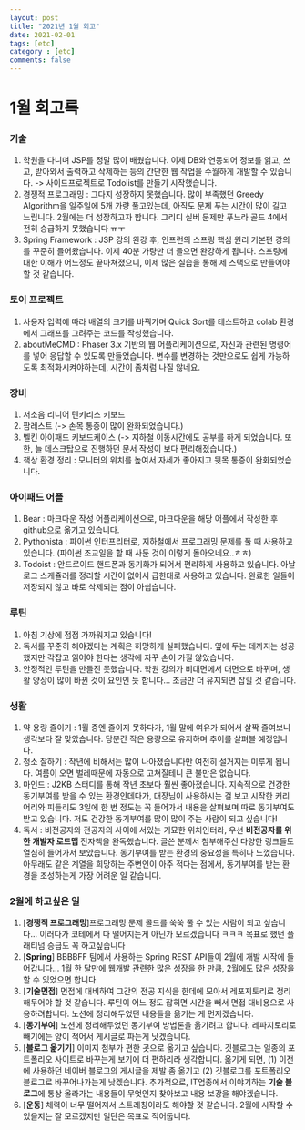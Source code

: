 ```yaml
---
layout: post
title: "2021년 1월 회고"
date: 2021-02-01
tags: [etc]
category : [etc]
comments: false
---
```


# 1월 회고록

### 기술
1. 학원을 다니며 JSP를 정말 많이 배웠습니다. 이제 DB와 연동되어 정보를 읽고, 쓰고, 받아와서 출력하고 삭제하는 등의 간단한 웹 작업을 수월하게 개발할 수 있습니다. -> 사이드프로젝트로 Todolist를 만들기 시작했습니다.
2. 경쟁적 프로그래밍 : 그다지 성장하지 못했습니다. 많이 부족했던 Greedy Algorithm을 일주일에 5개 가량 풀고있는데, 아직도 문제 푸는 시간이 많이 길고 느립니다. 2월에는 더 성장하고자 합니다. 그리디 실버 문제만 푸느라 골드 4에서 전혀 승급하지 못했습니다 ㅠㅜ
3. Spring Framework : JSP 강의 완강 후, 인프런의 스프링 핵심 원리 기본편 강의를 꾸준히 들어왔습니다. 이제 40분 가량만 더 들으면 완강하게 됩니다. 스프링에 대한 이해가 어느정도 끝마쳐졌으니, 이제 많은 실습을 통해 제 스택으로 만들어야할 것 같습니다.

### 토이 프로젝트
1. 사용자 입력에 따라 배열의 크기를 바꿔가며 Quick Sort를 테스트하고 colab 환경에서 그래프를 그려주는 코드를 작성했습니다.
2. aboutMeCMD : Phaser 3.x 기반의 웹 어플리케이션으로, 자신과 관련된 명령어를 넣어 응답할 수 있도록 만들었습니다.  변수를 변경하는 것만으로도 쉽게 가능하도록 최적화시켜야하는데, 시간이 좀처럼 나질 않네요.

### 장비
1. 저소음 리니어 텐키리스 키보드
2. 팜레스트 (-> 손목 통증이 많이 완화되었습니다.)
3. 벨킨 아이패드 키보드케이스 (-> 지하철 이동시간에도 공부를 하게 되었습니다. 또한, 늘 데스크탑으로 진행하던 문서 작성이 보다 편리해졌습니다.)
4. 책상 환경 정리 : 모니터의 위치를 높여서 자세가 좋아지고 뒷목 통증이 완화되었습니다.

### 아이패드 어플
1. Bear : 마크다운 작성 어플리케이션으로, 마크다운을 해당 어플에서 작성한 후 github으로 옮기고 있습니다.
2. Pythonista : 파이썬 인터프리터로, 지하철에서 프로그래밍 문제를 풀 때 사용하고 있습니다. (파이썬 조교일을 할 때 사둔 것이 이렇게 돌아오네요..ㅎㅎ)
3. Todoist : 안드로이드 핸드폰과 동기화가 되어서 편리하게 사용하고 있습니다. 아날로그 스케쥴러를 정리할 시간이 없어서 급한대로 사용하고 있습니다. 완료한 일들이 저장되지 않고 바로 삭제되는 점이 아쉽습니다.

### 루틴
1. 아침 기상에 점점 가까워지고 있습니다!
2. 독서를 꾸준히 해야겠다는 계획은 허망하게 실패했습니다. 옆에 두는 데까지는 성공했지만 각잡고 읽어야 한다는 생각에 자꾸 손이 가질 않았습니다.
3. 안정적인 루틴을 만들진 못했습니다. 학원 강의가 비대면에서 대면으로 바뀌며, 생활 양상이 많이 바뀐 것이 요인인 듯 합니다... 조금만 더 유지되면 잡힐 것 같습니다.

### 생활
1. 약 용량 줄이기 : 1월 중엔 줄이지 못하다가, 1월 말에 여유가 되어서 살짝 줄여보니 생각보다 잘 맞았습니다. 당분간 작은 용량으로 유지하며 추이를 살펴볼 예정입니다.
2. 청소 잘하기 : 작년에 비해서는 많이 나아졌습니다만 여전히 설거지는 미루게 됩니다. 여름이 오면 벌레때문에 자동으로 고쳐질테니 큰 불만은 없습니다.
3. 마인드 : J2KB 스터디를 통해 작년 초보다 훨씬 좋아졌습니다. 지속적으로 건강한 동기부여를 받을 수 있는 환경인데다가, 대장님이 사용하시는 걸 보고 시작한 커리어리와 피들리도 3일에 한 번 정도는 꼭 들어가서 내용을 살펴보며 따로 동기부여도 받고 있습니다. 저도 건강한 동기부여를 많이 많이 주는 사람이 되고 싶습니다!
4. 독서 : 비전공자와 전공자의 사이에 서있는 기묘한 위치인터라, 우선 **비전공자를 위한 개발자 로드맵** 전자책을 완독했습니다. 글쓴 분께서 첨부해주신 다양한 링크들도 열심히 들어가서 보았습니다. 동기부여를 받는 환경의 중요성을 특히나 느꼈습니다. 아무래도 같은 계열을 희망하는 주변인이 아주 적다는 점에서, 동기부여를 받는 환경을 조성하는게 가장 어려운 일 같습니다.

### 2월에 하고싶은 일
1. [**경쟁적 프로그래밍**]프로그래밍 문제 골드를 쑥쑥 풀 수 있는 사람이 되고 싶습니다... 이러다가 코테에서 다 떨어지는게 아닌가 모르겠습니다 ㅋㅋㅋ 목표로 했던 플래티넘 승급도 꼭 하고싶습니다
2. [**Spring**] BBBBFF 팀에서 사용하는 Spring REST API들이 2월에 개발 시작에 들어갑니다... 1월 한 달만에 웹개발 관련한 많은 성장을 한 만큼, 2월에도 많은 성장을 할 수 있었으면 합니다.
3. [**기술면접**] 면접에 대비하여 그간의 전공 지식을 한데에 모아서 레포지토리로 정리해두어야 할 것 같습니다. 루틴이 어느 정도 잡히면 시간을 빼서 면접 대비용으로 사용하려합니다. 노션에 정리해두었던 내용들을 옮기는 게 먼저겠습니다.
4. [**동기부여**] 노션에 정리해두었던 동기부여 방법론을 옮기려고 합니다. 레파지토리로 빼기에는 양이 적어서 게시글로 파는게 낫겠습니다.
5. [**블로그 옮기기**] 이미지 첨부가 편한 곳으로 옮기고 싶습니다. 깃블로그는 일종의 포트폴리오 사이트로 바꾸는게 보기에 더 편하리라 생각합니다. 옮기게 되면, (1) 이전에 사용하던 네이버 블로그의 게시글을 제발 좀 옮기고 (2) 깃블로그를 포트폴리오 블로그로 바꾸어나가는게 낫겠습니다. 추가적으로, IT업종에서 이야기하는 **기술 블로그**에 통상 올라가는 내용들이 무엇인지 찾아보고 내용 보강을 해야겠습니다.
6. [**운동**] 체력이 너무 떨어져서 스트레칭이라도 해야할 것 같습니다. 2월에 시작할 수 있을지는 잘 모르겠지만 일단은 목표로 적어둡니다.
